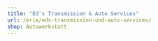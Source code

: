 ```yaml
---
title: "Ed's Transmission & Auto Services"
url: /erie/eds-transmission-und-auto-services/
shop: Autowerkstatt
---
```

